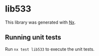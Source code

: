 # lib533

This library was generated with [Nx](https://nx.dev).

## Running unit tests

Run `nx test lib533` to execute the unit tests.
